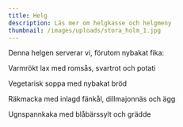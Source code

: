 ```yaml
---
title: Helg
description: Läs mer om helgkasse och helgmeny
thumbnail: /images/uploads/stora_holm_1.jpg
---
```

Denna helgen serverar vi, förutom nybakat fika:

Varmrökt lax med romsås, svartrot och potati

Vegetarisk soppa med nybakat bröd

Räkmacka med inlagd fänkål, dillmajonnäs och ägg

Ugnspannkaka med blåbärssylt och grädde